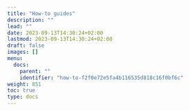 ```yaml
---
title: "How-to guides"
description: ""
lead: ""
date: 2023-09-13T14:30:24+02:00
lastmod: 2023-09-13T14:30:24+02:00
draft: false
images: []
menu:
  docs:
    parent: ""
    identifier: "how-to-f2f0e72e5fa4b116535d818c16f0bf6c"
weight: 851
toc: true
type: docs
---
```

